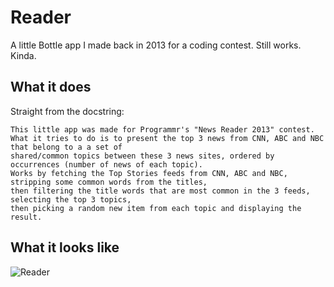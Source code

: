 # Reader
A little Bottle app I made back in 2013 for a coding contest. Still works. Kinda.

## What it does
Straight from the docstring:
```
This little app was made for Programmr's "News Reader 2013" contest.
What it tries to do is to present the top 3 news from CNN, ABC and NBC that belong to a a set of
shared/common topics between these 3 news sites, ordered by occurrences (number of news of each topic).
Works by fetching the Top Stories feeds from CNN, ABC and NBC, stripping some common words from the titles,
then filtering the title words that are most common in the 3 feeds, selecting the top 3 topics,
then picking a random new item from each topic and displaying the result.
```

## What it looks like
![Reader](http://i.imgur.com/F93adt5.png)
